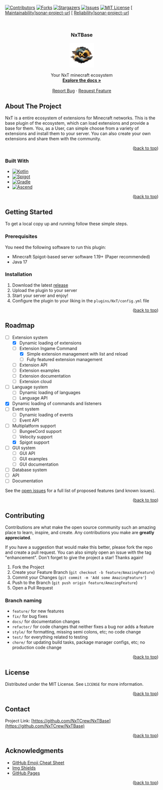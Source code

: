<!-- Template for readme used: https://github.com/othneildrew/Best-README-Template -->
<a name="readme-top"></a>

<!-- PROJECT SHIELDS -->
<!--
*** I'm using markdown "reference style" links for readability.
*** Reference links are enclosed in brackets [ ] instead of parentheses ( ).
*** See the bottom of this document for the declaration of the reference variables
*** for contributors-url, forks-url, etc. This is an optional, concise syntax you may use.
*** https://www.markdownguide.org/basic-syntax/#reference-style-links
-->
[![Contributors][contributors-shield]][contributors-url]
[![Forks][forks-shield]][forks-url]
[![Stargazers][stars-shield]][stars-url]
[![Issues][issues-shield]][issues-url]
[![MIT License][license-shield]][license-url]
[ [Maintainability][sonar-maintainability]][sonar-project-url]
[ [Reliability][sonar-reliability]][sonar-project-url]



<!-- PROJECT LOGO -->
<br />
<div align="center">
<h3 align="center">NxTBase</h3>

  <a href="https://github.com/NxTCrew/NxTBase">
    <img src="images/nxtlogo-nobg.png" alt="Logo" width="80" height="80">
  </a>

  <p align="center">
    Your NxT minecraft ecosystem
    <br />
    <a href="https://github.com/NxTCrew/NxTBase/wiki"><strong>Explore the docs »</strong></a>
    <br />
    <br />
    <a href="https://github.com/NxTCrew/NxTBase/issues">Report Bug</a>
    ·
    <a href="https://github.com/NxTCrew/NxTBase/issues">Request Feature</a>
  </p>
</div>



<!-- ABOUT THE PROJECT -->
## About The Project

NxT is a entire ecosystem of extensions for Minecraft networks. This is the base plugin of the ecosystem, which can load extensions and provide a base for them.
You, as a User, can simple choose from a variety of extensions and install them to your server. You can also create your own extensions and share them with the community.

<p align="right">(<a href="#readme-top">back to top</a>)</p>



### Built With

* [![Kotlin][Kotlin]][Kotlin-url]
* [![Spigot][Spigot]][Spigot-url]
* [![Gradle][Gradle]][Gradle-url]
* [![Ascend][Ascend]][Ascend-url]

<p align="right">(<a href="#readme-top">back to top</a>)</p>



<!-- GETTING STARTED -->
## Getting Started

To get a local copy up and running follow these simple steps.

### Prerequisites

You need the following software to run this plugin:
* Minecraft Spigot-based server software 1.19+ (Paper recommended)
* Java 17

### Installation

1. Download the latest [release](https://github.com/NxTCrew/NxTBase/releases)
2. Upload the plugin to your server
3. Start your server and enjoy!
4. Configure the plugin to your liking in the `plugins/NxT/config.yml` file

<p align="right">(<a href="#readme-top">back to top</a>)</p>



<!-- ROADMAP -->
## Roadmap

- [ ] Extension system
  - [x] Dynamic loading of extensions
  - [ ] Extension Ingame Command
     - [x] Simple extension management with list and reload
     - [ ] Fully featured extension management
  - [ ] Extension API
  - [ ] Extension examples
  - [ ] Extension documentation
  - [ ] Extension cloud
- [ ] Language system
  - [ ] Dynamic loading of languages
  - [ ] Language API
- [x] Dynamic loading of commands and listeners
- [ ] Event system
  - [ ] Dynamic loading of events
  - [ ] Event API
- [ ] Multiplatform support
  - [ ] BungeeCord support
  - [ ] Velocity support
  - [x] Spigot support
- [ ] GUI system
    - [ ] GUI API
    - [ ] GUI examples
    - [ ] GUI documentation
- [ ] Database system
- [ ] API
- [ ] Documentation

See the [open issues](issues) for a full list of proposed features (and known issues).

<p align="right">(<a href="#readme-top">back to top</a>)</p>



<!-- CONTRIBUTING -->
## Contributing

Contributions are what make the open source community such an amazing place to learn, inspire, and create. Any contributions you make are **greatly appreciated**.

If you have a suggestion that would make this better, please fork the repo and create a pull request. You can also simply open an issue with the tag "enhancement".
Don't forget to give the project a star! Thanks again!

1. Fork the Project
2. Create your Feature Branch (`git checkout -b feature/AmazingFeature`)
3. Commit your Changes (`git commit -m 'Add some AmazingFeature'`)
4. Push to the Branch (`git push origin feature/AmazingFeature`)
5. Open a Pull Request

### Branch naming

* `feature/` for new features
* `fix/` for bug fixes
* `docs/` for documentation changes
* `refactor/` for code changes that neither fixes a bug nor adds a feature
* `style/` for formatting, missing semi colons, etc; no code change
* `test/` for everything related to testing
* `chore/` for updating build tasks, package manager configs, etc; no production code change

<p align="right">(<a href="#readme-top">back to top</a>)</p>



<!-- LICENSE -->
## License

Distributed under the MIT License. See `LICENSE` for more information.

<p align="right">(<a href="#readme-top">back to top</a>)</p>



<!-- CONTACT -->
## Contact

Project Link: [https://github.com/NxTCrew/NxTBase](https://github.com/NxTCrew/NxTBase)

<p align="right">(<a href="#readme-top">back to top</a>)</p>



<!-- ACKNOWLEDGMENTS -->
## Acknowledgments

* [GitHub Emoji Cheat Sheet](https://www.webpagefx.com/tools/emoji-cheat-sheet)
* [Img Shields](https://shields.io)
* [GitHub Pages](https://pages.github.com)

<p align="right">(<a href="#readme-top">back to top</a>)</p>



<!-- MARKDOWN LINKS & IMAGES -->
<!-- https://www.markdownguide.org/basic-syntax/#reference-style-links -->
[contributors-shield]: https://img.shields.io/github/contributors/NxTCrew/NxTBase.svg?style=for-the-badge
[contributors-url]: https://github.com/orgs/NxTCrew/NxTBase/graphs/contributors
[forks-shield]: https://img.shields.io/github/forks/NxTCrew/NxTBase.svg?style=for-the-badge
[forks-url]: https://github.com/NxTCrew/NxTBase/network/members
[stars-shield]: https://img.shields.io/github/stars/NxTCrew/NxTBase.svg?style=for-the-badge
[stars-url]: https://github.com/NxTCrew/NxTBase/stargazers
[issues-shield]: https://img.shields.io/github/issues/NxTCrew/NxTBase.svg?style=for-the-badge
[issues-url]: https://github.com/NxTCrew/NxTBase/issues
[license-shield]: https://img.shields.io/github/license/NxTCrew/NxTBase.svg?style=for-the-badge
[license-url]: https://github.com/orgs/NxTCrew/NxTBase/main/LICENSE

[sonar-project-url]: https://qube.flawcra.cc/dashboard?id=NxTCrew_NxTBase_AYa9AgdbUqCxtis1paPn
[sonar-maintainability]: https://qube.flawcra.cc/api/project_badges/measure?project=NxTCrew_NxTBase_AYa9AgdbUqCxtis1paPn&metric=sqale_rating
[sonar-reliability]: https://qube.flawcra.cc/api/project_badges/measure?project=NxTCrew_NxTBase_AYa9AgdbUqCxtis1paPn&metric=reliability_rating

[Spigot]: https://img.shields.io/badge/Spigot-1.19+-green.svg?style=for-the-badge
[Spigot-url]: https://www.spigotmc.org/
[Kotlin]: https://img.shields.io/badge/Kotlin-1.8.20%20beta-blue.svg?style=for-the-badge
[Kotlin-url]: https://kotlinlang.org/
[Gradle]: https://img.shields.io/badge/Gradle-8.0.1-blue.svg?style=for-the-badge
[Gradle-url]: https://gradle.org/
[Ascend]: https://img.shields.io/badge/Ascend-22.0.0-green.svg?style=for-the-badge
[Ascend-url]: https://github.com/TheFruxz/Ascend
